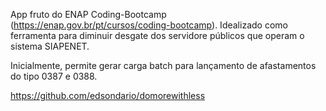 App fruto do ENAP Coding-Bootcamp (https://enap.gov.br/pt/cursos/coding-bootcamp). Idealizado como ferramenta para diminuir desgate dos servidore públicos que operam o sistema SIAPENET.

Inicialmente, permite gerar carga batch para lançamento de afastamentos do tipo 0387 e 0388.

https://github.com/edsondario/domorewithless
